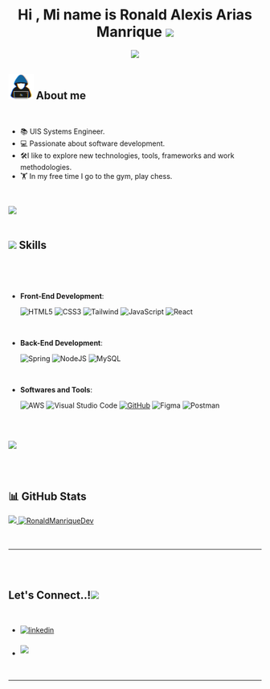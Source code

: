 
<h1 align="center"><b>Hi , Mi name is Ronald Alexis Arias Manrique </b><img src="https://media.giphy.com/media/hvRJCLFzcasrR4ia7z/giphy.gif" width="35"></h1>
<!--  -->
  <p align="center">
  <a href="https://github.com/DenverCoder1/readme-typing-svg">
    <img src="https://readme-typing-svg.herokuapp.com?font=Time+New+Roman&color=cyan&size=25&center=true&vCenter=true&width=600&height=100&lines=Discipline+is+the+first+step+to+success...">
  </a>
</p>   

## <picture><img src = "https://github.com/0xAbdulKhalid/0xAbdulKhalid/raw/main/assets/mdImages/about_me.gif" width = 50px></picture> **About me**

<br>   

- 📚 UIS Systems Engineer.
- 💻 Passionate about software development.
- 🛠️I like to explore new technologies, tools, frameworks and work methodologies.
- 🏋️ In my free time I go to the gym, play chess.

<br>   


<img src="https://user-images.githubusercontent.com/73097560/115834477-dbab4500-a447-11eb-908a-139a6edaec5c.gif"><br><br>

## <img src="https://media2.giphy.com/media/QssGEmpkyEOhBCb7e1/giphy.gif?cid=ecf05e47a0n3gi1bfqntqmob8g9aid1oyj2wr3ds3mg700bl&rid=giphy.gif" width ="25"><b> Skills</b>
<br>

<p align="center">
 
<br> 
    
- **Front-End Development**:

   ![HTML5](https://img.shields.io/badge/HTML5%20-%23E34F26.svg?style=for-the-badge&logo=html5&logoColor=white)
   ![CSS3](https://img.shields.io/badge/CSS%20-%231572B6.svg?style=for-the-badge&logo=css3&logoColor=white)
   ![Tailwind](https://img.shields.io/badge/tailwindcss-%2338B2AC.svg?style=for-the-badge&logo=tailwind-css&logoColor=white)
   ![JavaScript](https://img.shields.io/badge/JavaScript%20-%23F7DF1E.svg?style=for-the-badge&logo=javascript&logoColor=black)
   ![React](https://img.shields.io/badge/React-20232A?style=for-the-badge&logo=react&logoColor=61DAFB)

<br> 

  - **Back-End Development**:

    ![Spring](https://img.shields.io/badge/spring-%236DB33F.svg?style=for-the-badge&logo=spring&logoColor=white)
    ![NodeJS](https://img.shields.io/badge/node.js-6DA55F?style=for-the-badge&logo=node.js&logoColor=white)
    ![MySQL](https://img.shields.io/badge/MySQL-00000F?style=for-the-badge&logo=mysql&logoColor=white)

    
<br>

- **Softwares and Tools**:


     ![AWS](https://img.shields.io/badge/AWS-000.svg?style=for-the-badge&logo=amazon-aws&logoColor=white)
     ![Visual Studio Code](https://img.shields.io/badge/Visual%20Studio%20Code-0078d7.svg?style=for-the-badge&logo=visual-studio-code&logoColor=white)
     [![GitHub](https://img.shields.io/badge/GitHub-100000?style=for-the-badge&logo=github&logoColor=white)](https://github.com/SEUUSERNAME)
     ![Figma](https://img.shields.io/badge/Figma-696969?style=for-the-badge&logo=figma&logoColor=figma)
     ![Postman](https://img.shields.io/badge/Postman-FF6C37.svg?style=for-the-badge&logo=Postman&logoColor=white)

<br><br>

<img src="https://user-images.githubusercontent.com/73097560/115834477-dbab4500-a447-11eb-908a-139a6edaec5c.gif"><br><br>

<br>   


## 📊 GitHub Stats

<a href="https://github.com/RonaldManriqueDev">
  <img src="https://github-readme-stats.vercel.app/api?username=RonaldManriqueDev&include_all_commits=true&count_private=true&show_icons=true&line_height=20&title_color=7A7ADB&icon_color=2234AE&text_color=D3D3D3&bg_color=0,000000,130F40&cache_seconds=1800" width="450"/>

<a href="https://github.com/RonaldManriqueDev">
  <img src="https://github-readme-stats.vercel.app/api/top-langs?username=RonaldManriqueDev&show_icons=true&locale=en&layout=compact&line_height=20&title_color=7A7ADB&icon_color=2234AE&text_color=D3D3D3&bg_color=0,000000,130F40&cache_seconds=1800" width="375" alt="RonaldManriqueDev"/>
</a>


</a>
</div>

<br>
<br>
<br>

-----

<br>
<br>

## <b> Let's Connect..!</b><img src="https://halid/raw/main/assets/mdImages/handshake.gif" width ="80">
<br>
<div align='left'>

<ul>

<li>
<a href="https://linkedin.com-----------" target="_blank">
<img src="https://img.shields.io/badge/linkedin:  0xabdulkhalid-%2300acee.svg?color=405DE6&style=for-the-badge&logo=linkedin&logoColor=white" alt=linkedin style="margin-bottom: 5px;"/>
</a>
</li>

<br>

<li>
<a href="zazaza" target="_blank">
<img src="https://img.shields.io/badge/gmail:  zazaza-%23EA4335.svg?style=for-the-badge&logo=gmail&logoColor=white" t=mail style="margin-bottom: 5px;" />
</li>
	
</ul>
</div>

<br>


---

<br>

